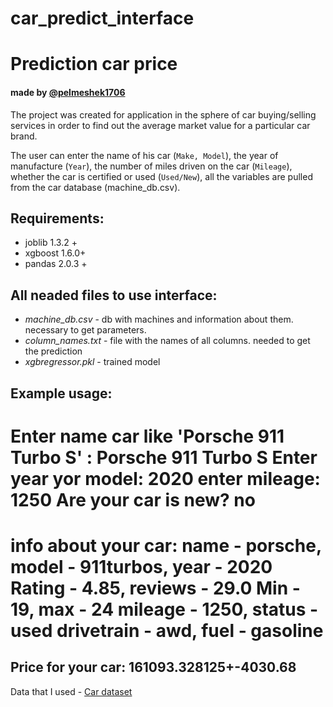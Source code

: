 # car_predict_interface
# Prediction car price  
#### made by [@pelmeshek1706](https://telegram.me/pelmeshek1706)

The project was created for application in the sphere of car buying/selling services in order to find out the average market value for a particular car brand. 

The user can enter the name of his car (<code>Make, Model</code>), the year of manufacture (<code>Year</code>), the number of miles driven on the car (<code>Mileage</code>), whether the car is certified or used (<code>Used/New</code>), all the variables are pulled from the car database (</code>machine_db.csv</code>). 

## Requirements:
- joblib 1.3.2 +
- xgboost 1.6.0+
- pandas 2.0.3 +

## All neaded files to use interface:
- *machine_db.csv* - db with machines and information about them. necessary to get parameters.
- *column_names.txt* - file with the names of all columns. needed to get the prediction
- *xgbregressor.pkl* - trained model

## Example usage:

 Enter name car like 'Porsche 911 Turbo S' : Porsche 911 Turbo S
 Enter year yor model: 2020
 enter mileage: 1250
 Are your car is new? no
 ==========
 info about your car: 
   name - porsche, model - 911turbos, year - 2020 
   Rating - 4.85, reviews - 29.0 
   Min - 19, max - 24 
   mileage - 1250, status - used 
   drivetrain - awd, fuel - gasoline
 ==========
Price for your car: 161093.328125+-4030.68
----------


Data that I used - [Car dataset](https://www.kaggle.com/datasets/chancev/carsforsale)
